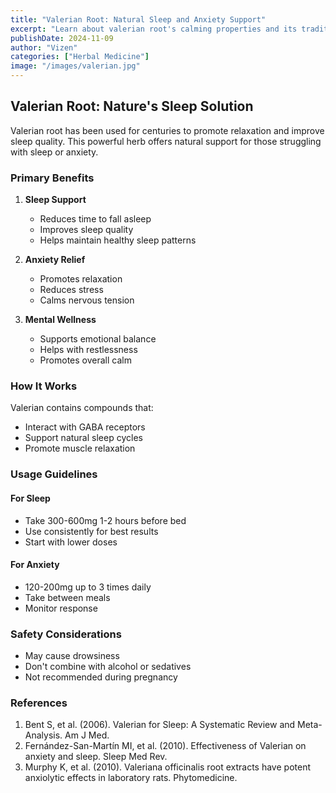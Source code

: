 ```yaml
---
title: "Valerian Root: Natural Sleep and Anxiety Support"
excerpt: "Learn about valerian root's calming properties and its traditional use as a natural sleep aid and anxiety reducer."
publishDate: 2024-11-09
author: "Vizen"
categories: ["Herbal Medicine"]
image: "/images/valerian.jpg"
---
```


## Valerian Root: Nature's Sleep Solution

Valerian root has been used for centuries to promote relaxation and improve sleep quality. This powerful herb offers natural support for those struggling with sleep or anxiety.

### Primary Benefits

1. **Sleep Support**
   - Reduces time to fall asleep
   - Improves sleep quality
   - Helps maintain healthy sleep patterns

2. **Anxiety Relief**
   - Promotes relaxation
   - Reduces stress
   - Calms nervous tension

3. **Mental Wellness**
   - Supports emotional balance
   - Helps with restlessness
   - Promotes overall calm

### How It Works

Valerian contains compounds that:
- Interact with GABA receptors
- Support natural sleep cycles
- Promote muscle relaxation

### Usage Guidelines

#### For Sleep
- Take 300-600mg 1-2 hours before bed
- Use consistently for best results
- Start with lower doses

#### For Anxiety
- 120-200mg up to 3 times daily
- Take between meals
- Monitor response

### Safety Considerations
- May cause drowsiness
- Don't combine with alcohol or sedatives
- Not recommended during pregnancy

### References

1. Bent S, et al. (2006). Valerian for Sleep: A Systematic Review and Meta-Analysis. Am J Med.
2. Fernández-San-Martín MI, et al. (2010). Effectiveness of Valerian on anxiety and sleep. Sleep Med Rev.
3. Murphy K, et al. (2010). Valeriana officinalis root extracts have potent anxiolytic effects in laboratory rats. Phytomedicine.